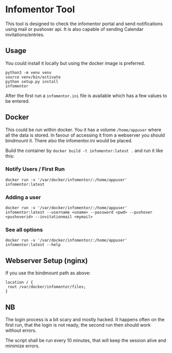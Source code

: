 # Infomentor Tool

This tool is designed to check the infomentor portal and send notifications using mail or pushover api.
It is also capable of sending Calendar invitations/entries.

## Usage

You could install it locally but using the docker image is preferred.

```
python3 -m venv venv
source venv/bin/activate
python setup.py install
infomentor
```

After the first run a `infomentor.ini` file is available which has a few values to be entered.

## Docker

This could be run within docker. You it has a volume `/home/appuser` where all the data is stored. In favour of accessing it from a webserver you should bindmount it.
There also the infomentor.ini would be placed.

Build the container by `docker build -t infomentor:latest .` and run it like this:

### Notify Users / First Run

```
docker run -v '/var/docker/infomentor/:/home/appuser' infomentor:latest
```

### Adding a user

```
docker run -v '/var/docker/infomentor/:/home/appuser' infomentor:latest --username <uname> --password <pwd> --pushover <pushoverid> --invitationmail <mymail>
```

### See all options

```
docker run -v '/var/docker/infomentor/:/home/appuser' infomentor:latest --help
```

## Webserver Setup (nginx)

If you use the bindmount path as above:

```
location / {
 root /var/docker/infomentor/files;
}
```

## NB

The login process is a bit scary and mostly hacked. It happens often on the first run, that the login is not ready, the second run then should work without errors.

The script shall be run every 10 minutes, that will keep the session alive and minimize errors.

